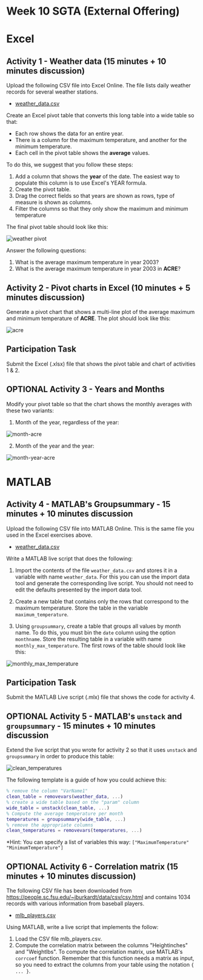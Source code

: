# Week 10 SGTA (External Offering)

# Excel

## Activity 1 - Weather data (15 minutes + 10 minutes discussion)

Upload the following CSV file into Excel Online. The file lists daily weather records for several weather stations.

* [weather_data.csv](weather_data.csv)

Create an Excel pivot table that converts this long table into a wide table so that:

* Each row shows the data for an entire year.
* There is a column for the maximum temperature, and another for the minimum temperature.
* Each cell in the pivot table shows the **average** values.

To do this, we suggest that you follow these steps:

1. Add a column that shows the **year** of the date. The easiest way to populate this column is to use Excel's YEAR formula.
2. Create the pivot table.
3. Drag the correct fields so that years are shown as rows, type of measure is shown as columns.
4. Filter the columns so that they only show the maximum and minimum temperature

The final pivot table should look like this:

![weather pivot](weather_pivot.png)

Answer the following questions:

1. What is the average maximum temperature in year 2003?
2. What is the average maximum temperature in year 2003 in **ACRE**?

## Activity 2 - Pivot charts in Excel (10 minutes + 5 minutes discussion)

Generate a pivot chart that shows a multi-line plot of the average maximum and minimum temperature of **ACRE**. The plot should look like this:

![acre](acre.png)

## Participation Task

Submit the Excel (.xlsx) file that shows the pivot table and chart of activities 1 & 2.

## OPTIONAL Activity 3 - Years and Months

Modify your pivot table so that the chart shows the monthly averages with these two variants:

1. Month of the year, regardless of the year:

![month-acre](month-acre.png)

2. Month of the year and the year:

![month-year-acre](month-year-acre.png)

# MATLAB

## Activity 4 - MATLAB's Groupsummary - 15 minutes + 10 minutes discussion

Upload the following CSV file into MATLAB Online. This is the same file you used in the Excel exercises above.

* [weather_data.csv](weather_data.csv)

Write a MATLAB live script that does the following:

1. Import the contents of the file `weather_data.csv` and stores it in a variable with name `weather_data`. For this you can use the import data tool and generate the corresponding live script. You should not need to edit the defaults presented by the import data tool.

2. Create a new table that contains only the rows that correspond to the maximum temperature. Store the table in the variable `maximum_temperature`.

3. Using `groupsummary`, create a table that groups all values by month name. To do this, you must bin the `date` column using the option `monthname`. Store the resulting table in a variable with name `monthly_max_temperature`. The first rows of the table should look like this:

![monthly_max_temperature](monthly_max_temperature.png)

## Participation Task

Submit the MATLAB Live script (.mlx) file that shows the code for activity 4.

## OPTIONAL Activity 5 - MATLAB's `unstack` and `groupsummary` - 15 minutes + 10 minutes discussion

Extend the live script that you wrote for activity 2 so that it uses `unstack` and `groupsummary` in order to produce this table:

![clean_temperatures](clean_temperatures.png)

The following template is a guide of how you could achieve this:

```matlab
% remove the column "VarName1"
clean_table = removevars(weather_data, ...) 
% create a wide table based on the "param" column
wide_table = unstack(clean_table, ...) 
% Compute the average temperature per month
temperatures = groupsummary(wide_table, ...) 
% remove the appropriate columns
clean_temperatures = removevars(temperatures, ...) 
```

*Hint: You can specify a list of variables this way: `["MaximumTemperature" "MinimumTemperature"]`

## OPTIONAL Activity 6 - Correlation matrix (15 minutes + 10 minutes discussion)

The following CSV file has been downloaded from https://people.sc.fsu.edu/~jburkardt/data/csv/csv.html and contains 1034 records with various information from baseball players.

* [mlb_players.csv](mlb_players.csv)

Using MATLAB, write a live script that implements the follow:

1. Load the CSV file mlb_players.csv.
2. Compute the correlation matrix between the columns "Heightinches" and "Weightlbs". To compute the correlation matrix, use MATLAB's `corrcoef` function. Remember that this function needs a matrix as input, so you need to extract the columns from your table using the notation `{ ... }`.
